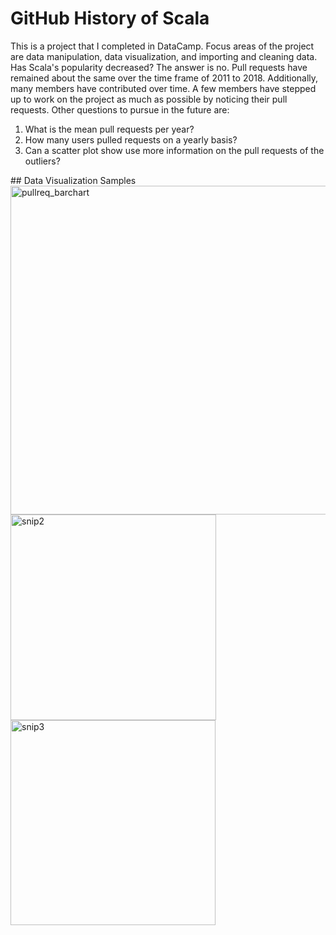 # GitHub History of Scala
This is a project that I completed in DataCamp. Focus areas of the project are data manipulation, data visualization, and importing and cleaning data. Has Scala's popularity decreased? The answer is no. Pull requests have remained about the same over the time frame of 2011 to 2018. Additionally, many members have contributed over time. A few members have stepped up to work on the project as much as possible by noticing their pull requests. Other questions to pursue in the future are:
<ol>
<li>What is the mean pull requests per year?</li>
<li>How many users pulled requests on a yearly basis?</li>
<li>Can a scatter plot show use more information on the pull requests of the outliers?</li>
</ol>
## Data Visualization Samples
<img width="526" alt="pullreq_barchart" src="https://user-images.githubusercontent.com/101160575/176920203-9a313427-29af-483e-a111-b500ee43d059.png">
<img width="329" alt="snip2" src="https://user-images.githubusercontent.com/101160575/179429392-543aaf19-dadb-4a6b-bb47-f90554d73afd.png">
<img width="328" alt="snip3" src="https://user-images.githubusercontent.com/101160575/179429394-9c290c56-7ae6-4ee8-a114-336367bd384f.png">
